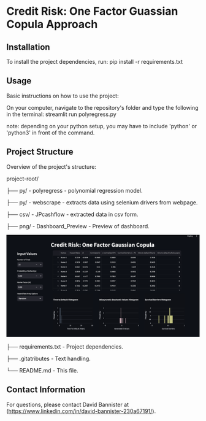 # Credit Risk: One Factor Guassian Copula Approach

## Installation
To install the project dependencies, run:
pip install -r requirements.txt

## Usage
Basic instructions on how to use the project:

On your computer, navigate to the repository's folder and type the following in the terminal:
streamlit run polyregress.py

note: depending on your python setup, you may have to include 'python' or 'python3' in front of the command.

## Project Structure
Overview of the project's structure:

project-root/

├── py/ - polyregress - polynomial regression model.

├── py/ - webscrape - extracts data using selenium drivers from webpage.

├── csv/ - JPcashflow - extracted data in csv form.

├── png/ - Dashboard_Preview - Preview of dashboard.

![Alt Text](Dashboard_Preview.png)

├── requirements.txt - Project dependencies.

├── .gitatributes - Text handling.

└── README.md - This file.

## Contact Information
For questions, please contact David Bannister at (https://www.linkedin.com/in/david-bannister-230a67191/).